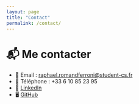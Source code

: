 ```yaml
---
layout: page
title: "Contact"
permalink: /contact/
---
```


# 📬 Me contacter

- 📧 Email : raphael.romandferroni@student-cs.fr  
- 📱 Téléphone : +33 6 10 85 23 95  
- 💼 [LinkedIn](https://linkedin.com/in/tonprofil)  
- 🖥️ [GitHub](https://github.com/LaFerraille)  
